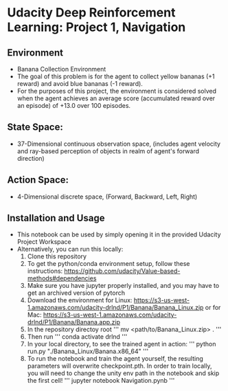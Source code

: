 # Udacity Deep Reinforcement Learning: Project 1, Navigation 

## Environment 
* Banana Collection Environment 
* The goal of this problem is for the agent to collect yellow bananas (+1 reward) and avoid blue bananas (-1 reward). 
* For the purposes of this project, the environment is considered solved when the agent achieves an average score (accumulated reward over an episode) of +13.0 over 100 episodes. 

## State Space: 
* 37-Dimensional continuous observation space, (includes agent velocity and ray-based perception of objects in realm of agent's forward direction)

## Action Space: 
* 4-Dimensional discrete space, (Forward, Backward, Left, Right) 

## Installation and Usage 
* This notebook can be used by simply opening it in the provided Udacity Project Workspace 
* Alternatively, you can run this locally: 
    1. Clone this repository
    2. To get the python/conda environment setup, follow these instructions: https://github.com/udacity/Value-based-methods#dependencies
    3. Make sure you have jupyter properly installed, and you may have to get an archived version of pytorch 
    4. Download the environment for Linux: https://s3-us-west-1.amazonaws.com/udacity-drlnd/P1/Banana/Banana_Linux.zip or for Mac: https://s3-us-west-1.amazonaws.com/udacity-drlnd/P1/Banana/Banana.app.zip
    5. In the repository directoy root 
    '''
    mv <path/to/Banana_Linux.zip\> .
    ''' 
    6. Then run 
    '''
    conda activate drlnd
    ''' 
    7. In your local directory, to see the trained agent in action: 
    '''
    python run.py "./Banana_Linux/Banana.x86_64"
    ''' 
    9. To run the notebook and train the agent yourself, the resulting parameters will overwrite checkpoint.pth. In order to train locally, you will need to change the unity env path in the notebook and skip the first cell!
    '''
    jupyter notebook Navigation.pynb
    '''